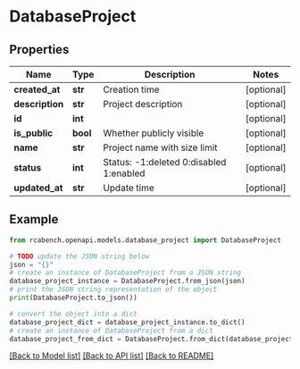 # DatabaseProject


## Properties

Name | Type | Description | Notes
------------ | ------------- | ------------- | -------------
**created_at** | **str** | Creation time | [optional] 
**description** | **str** | Project description | [optional] 
**id** | **int** |  | [optional] 
**is_public** | **bool** | Whether publicly visible | [optional] 
**name** | **str** | Project name with size limit | [optional] 
**status** | **int** | Status: -1:deleted 0:disabled 1:enabled | [optional] 
**updated_at** | **str** | Update time | [optional] 

## Example

```python
from rcabench.openapi.models.database_project import DatabaseProject

# TODO update the JSON string below
json = "{}"
# create an instance of DatabaseProject from a JSON string
database_project_instance = DatabaseProject.from_json(json)
# print the JSON string representation of the object
print(DatabaseProject.to_json())

# convert the object into a dict
database_project_dict = database_project_instance.to_dict()
# create an instance of DatabaseProject from a dict
database_project_from_dict = DatabaseProject.from_dict(database_project_dict)
```
[[Back to Model list]](../README.md#documentation-for-models) [[Back to API list]](../README.md#documentation-for-api-endpoints) [[Back to README]](../README.md)


